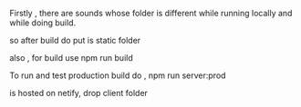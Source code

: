 Firstly , there are sounds whose folder is different while running locally and while doing build.

so after build do put is static folder

also , for build use  npm run build

To run and test production build do , npm run server:prod

is hosted on netify, drop client folder
